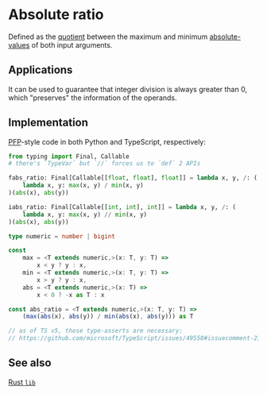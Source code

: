 # Absolute ratio
Defined as the [quotient](https://en.wikipedia.org/wiki/Quotient) between the maximum and minimum [absolute-values](https://en.wikipedia.org/wiki/Absolute_value) of both input arguments.

## Applications
It can be used to guarantee that integer division is always greater than 0, which "preserves" the information of the operands.

## Implementation
[PFP](https://en.wikipedia.org/wiki/Pure_functional_programming)-style code in both Python and TypeScript, respectively:
```py
from typing import Final, Callable
# there's `TypeVar` but `//` forces us to `def` 2 APIs

fabs_ratio: Final[Callable[[float, float], float]] = lambda x, y, /: (
	lambda x, y: max(x, y) / min(x, y)
)(abs(x), abs(y))

iabs_ratio: Final[Callable[[int, int], int]] = lambda x, y, /: (
	lambda x, y: max(x, y) // min(x, y)
)(abs(x), abs(y))
```
```ts
type numeric = number | bigint

const
	max = <T extends numeric,>(x: T, y: T) =>
		x < y ? y : x,
	min = <T extends numeric,>(x: T, y: T) =>
		x > y ? y : x,
	abs = <T extends numeric,>(x: T) =>
		x < 0 ? -x as T : x

const abs_ratio = <T extends numeric,>(x: T, y: T) =>
	(max(abs(x), abs(y)) / min(abs(x), abs(y))) as T

// as of TS v5, those type-asserts are necessary:
// https://github.com/microsoft/TypeScript/issues/49558#issuecomment-2177373544
```

## See also
[Rust `lib`](https://github.com/Rudxain/abs_ratio/blob/main/src/lib.rs)
